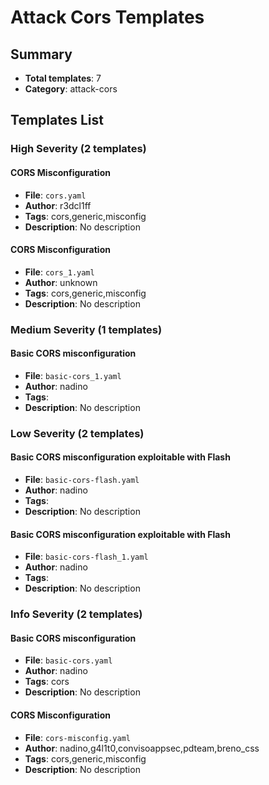 # Attack Cors Templates

## Summary
- **Total templates**: 7
- **Category**: attack-cors

## Templates List

### High Severity (2 templates)

#### CORS Misconfiguration
- **File**: `cors.yaml`
- **Author**: r3dcl1ff
- **Tags**: cors,generic,misconfig
- **Description**: No description

#### CORS Misconfiguration
- **File**: `cors_1.yaml`
- **Author**: unknown
- **Tags**: cors,generic,misconfig
- **Description**: No description

### Medium Severity (1 templates)

#### Basic CORS misconfiguration
- **File**: `basic-cors_1.yaml`
- **Author**: nadino
- **Tags**: 
- **Description**: No description

### Low Severity (2 templates)

#### Basic CORS misconfiguration exploitable with Flash
- **File**: `basic-cors-flash.yaml`
- **Author**: nadino
- **Tags**: 
- **Description**: No description

#### Basic CORS misconfiguration exploitable with Flash
- **File**: `basic-cors-flash_1.yaml`
- **Author**: nadino
- **Tags**: 
- **Description**: No description

### Info Severity (2 templates)

#### Basic CORS misconfiguration
- **File**: `basic-cors.yaml`
- **Author**: nadino
- **Tags**: cors
- **Description**: No description

#### CORS Misconfiguration
- **File**: `cors-misconfig.yaml`
- **Author**: nadino,g4l1t0,convisoappsec,pdteam,breno_css
- **Tags**: cors,generic,misconfig
- **Description**: No description

